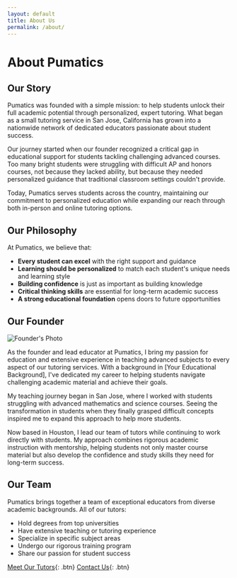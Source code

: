 ```yaml
---
layout: default
title: About Us
permalink: /about/
---
```


# About Pumatics

## Our Story

Pumatics was founded with a simple mission: to help students unlock their full academic potential through personalized, expert tutoring. What began as a small tutoring service in San Jose, California has grown into a nationwide network of dedicated educators passionate about student success.

Our journey started when our founder recognized a critical gap in educational support for students tackling challenging advanced courses. Too many bright students were struggling with difficult AP and honors courses, not because they lacked ability, but because they needed personalized guidance that traditional classroom settings couldn't provide.

Today, Pumatics serves students across the country, maintaining our commitment to personalized education while expanding our reach through both in-person and online tutoring options.

## Our Philosophy

At Pumatics, we believe that:

- **Every student can excel** with the right support and guidance
- **Learning should be personalized** to match each student's unique needs and learning style
- **Building confidence** is just as important as building knowledge
- **Critical thinking skills** are essential for long-term academic success
- **A strong educational foundation** opens doors to future opportunities

## Our Founder

![Founder's Photo](/assets/images/founder.jpg)

As the founder and lead educator at Pumatics, I bring my passion for education and extensive experience in teaching advanced subjects to every aspect of our tutoring services. With a background in [Your Educational Background], I've dedicated my career to helping students navigate challenging academic material and achieve their goals.

My teaching journey began in San Jose, where I worked with students struggling with advanced mathematics and science courses. Seeing the transformation in students when they finally grasped difficult concepts inspired me to expand this approach to help more students.

Now based in Houston, I lead our team of tutors while continuing to work directly with students. My approach combines rigorous academic instruction with mentorship, helping students not only master course material but also develop the confidence and study skills they need for long-term success.

## Our Team

Pumatics brings together a team of exceptional educators from diverse academic backgrounds. All of our tutors:

- Hold degrees from top universities
- Have extensive teaching or tutoring experience
- Specialize in specific subject areas
- Undergo our rigorous training program
- Share our passion for student success

[Meet Our Tutors](/tutors){: .btn}
[Contact Us](/contact){: .btn} 